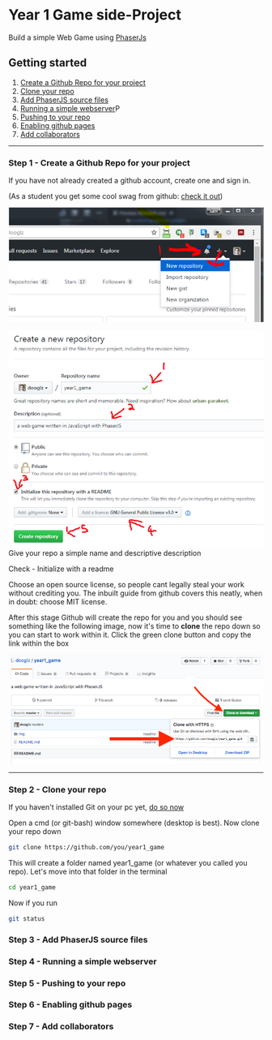 # Year 1 Game side-Project
Build a simple Web Game using [PhaserJs](https://phaser.io/)


## Getting started

1. [Create a Github Repo for your project](#s1)
0. [Clone your repo](#s2)
0. [Add PhaserJS source files](#s3)
0. [Running a simple webserver](#s4)P
0. [Pushing to your repo](#s5)
0. [Enabling github pages](#s6)
0. [Add collaborators](#s7)

---
### Step 1 - Create a Github Repo for your project<a name="s1"></a>

If you have not already created a github account, create one and sign in.

(As a student you get some cool swag from github: [check it out](https://education.github.com/pack))

![](img/i1.png)

![](img/i2.png)
Give your repo a simple name and descriptive description

Check - Initialize with a readme

Choose an open source license, so people cant legally steal your work without crediting you. The inbuilt guide from github covers this neatly, when in doubt: choose MIT license.

After this stage Github will create the repo for you and you should see something like the following image, now it's time to **clone** the repo down so you can start to work within it. Click the green clone button and copy the link within the box

![](img/i3.png)

---
### Step 2 - Clone your repo<a name="s2"></a>

If you haven't installed Git on your pc yet, [do so now](https://git-scm.com/downloads)

Open a cmd (or git-bash) window somewhere (desktop is best). Now clone your repo down
```bash
git clone https://github.com/you/year1_game
```
This will create a folder named year1_game (or whatever you called you repo). Let's move into that folder in the terminal
```bash
cd year1_game
```
Now if you run
```bash
git status
```


### Step 3 - Add PhaserJS source files<a name="s3"></a>

### Step 4 - Running a simple webserver<a name="s4"></a>

### Step 5 - Pushing to your repo<a name="s5"></a>

### Step 6 - Enabling github pages<a name="s6"></a>

### Step 7 - Add collaborators<a name="s7"></a>





